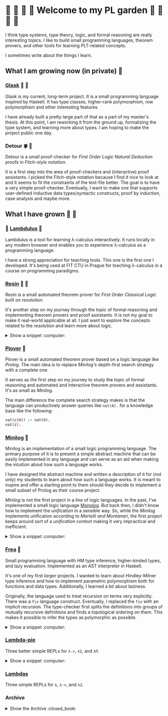 # :sunflower: :deciduous_tree: :tulip: :blossom: Welcome to my PL garden :rose: :seedling: :hibiscus: :herb:

I think type systems, type theory, logic, and formal reasoning are really interesting topics.
I like to build small programming languages, theorem provers, and other tools for learning PLT-related concepts.

I sometimes write about the things I learn.


## What I am growing now (in private) :seedling:


### [Glask](https://github.com/lambduli/glask) :blossom: :cactus:

Glask is my current, long-term project.
It is a small programming language inspired by Haskell.
It has type classes, higher-rank polymorphism, row polymorphism and other interesting features.

I have already built a pretty large part of that as a part of my master's thesis.
At this point, I am reworking it from the ground up, formalizing the type system, and learning more about types.
I am hoping to make the project public one day.


### Detour :four_leaf_clover: :tulip:

Detour is a small proof-checker for _First Order Logic_ *Natural Deduction* proofs in *Fitch-style notation*.

It is a first step into the area of proof-checkers and (interactive) proof assistants.
I picked the Fitch-style notation because I find it nice to look at and it seems to fit the constraints of the text-file better.
The goal is to have a very simple proof-checker. Eventually, I want to make one that supports user-defined inductive data types/syntactic constructs, proof by induction, case analysis and maybe more.


## What I have grown :herb: :evergreen_tree:

### :school: [Lambdulus](https://github.com/lambdulus/frontend) :evergreen_tree:

Lambdulus is a tool for learning λ-calculus interactively.
It runs locally in any modern browser and enables you to experience λ-calculus as a programming language.

I have a strong appreciation for teaching tools.
This one is the first one I developed.
It's being used at FIT CTU in Prague for teaching λ-calculus in a course on programming paradigms.

<!-- ![Screenshot of the part of the Lambdulus web interface](./imgs/lambdulus-frontend-fact.png) -->


### [Resin](https://github.com/lambduli/resin) :hibiscus: :tulip:

Resin is a small automated theorem prover for _First Order Classical Logic_ built on *resolution*.

It's another step on my journey through the topic of formal reasoning and implementing theorem provers and proof assistants.
It is not my goal to make it real-world applicable at all. I just want to explore the concepts related to the _resolution_ and learn more about logic.

<details>
  <summary>Show a snippet :computer:</summary>

  ```
  constants: zero .

  aliases : 0 = zero
          , 1 = suc(0) .
  
  axioms: ∀ n Plus(0, n, n)
        , ∀ n m r Plus(n, m, r) ==> Plus(suc(n), m, suc(r))
  
        , ∀ n Times(0, n, 0)
        , ∀ n m r a [Times(n, m, r) ∧ Plus(r, m, a) ==> Times(suc(n), m, a)]
  
        , Fact(0, 1)
        , ∀ n pr r [Fact(n, pr) ∧ Times(suc(n), pr, r) ==> Fact(suc(n), r)]
        .
  
  theorem fact-0-is-1: Fact(0, 1) .
  
  theorem fact-1-is-1 : Fact(1, 1) .
  
  theorem exists-fact-for-1 : ∃ n Fact(n, 1) .
  ```
</details>

### [Plover](https://github.com/lambduli/plover) :rose:

Plover is a small automated theorem prover based on a logic language like *Prolog*.
The main idea is to replace *Minilog's* depth-first search strategy with a complete one.

It serves as the first step on my journey to study the topic of formal reasoning and automated and interactive theorem provers and assistants.
It's as small as _Minilog_.

The main difference the complete search strategy makes is that the language can productively answer queries like `nat(A).` for a knowledge base like the following:

```prolog
nat(s(N)) :- nat(N).
nat(z).
```


### [Minilog](https://github.com/lambduli/minilog) :cherry_blossom:

Minilog is an implementation of a small logic programming language.
The primary purpose of it is to present a simple abstract machine that can be easily implemented in any language and can serve as an aid when making the intuition about how such a language works.

I have designed the abstract machine and written a description of it for (not only) my students to learn about how such a language works.
It is meant to inspire and offer a starting point to them should they decide to implement a small subset of Prolog as their course project.

_Minilog_ is not the first project in a line of logic languages.
In the past, I've implemented a small logic language [Monolog](https://github.com/lambduli/monolog).
But back then, I didn't know how to implement the _unification_ in a sensible way.
So, while the _Minilog_ implements unification according to _Martelli and Montanari_,
the first project keeps around sort of a _unification context_ making it very impractical and inefficient.

<details>
  <summary>Show a snippet :computer:</summary>

  ```prolog
  plus(z, N, N).
  plus(s(N), M, s(R)) :- plus(N, M, R).

  times(z, _, z).
  times(s(N), M, A) :- times(N, M, R), plus(R, M, A).

  fact(z, s(z)).
  fact(s(N), R) :- fact(N, PR), times(s(N), PR, R).
  ```
</details>


### [Frea](https://github.com/lambduli/frea) :chestnut:

Small programming language with HM type inference, higher-kinded types, and lazy evaluation.
Implemented as an AST interpreter in Haskell.

It's one of my first _larger_ projects. I wanted to learn about Hindley-Milner type inference and how to implement parametric polymorphism both for functions and data types. Additionally, I learned a bit about laziness.

Originally, the language used to treat recursion on terms very explicitly. There was a `fix` language construct.
Eventually, I replaced the `fix` with an implicit recursion. The type-checker first splits the definitions into groups of mutually recursive definitions and finds a topological ordering on them. This makes it possible to infer the types as polymorphic as possible.

<details>
  <summary>Show a snippet :computer:</summary>
  
  ```haskell
  module Main where

  { data Result a
      = None
      | Some a

  ; let
    { zero n = (n == 0)
    ; dec n = (n - 1)
    ; rec fact n =  if (zero n)
                    then 1
                    else (n * (fact (dec n)))
    } in (Some (fact 5))
  }
  ```
</details>


### [Lambda-pie](https://github.com/lambduli/lambda-pie)

Three better simple REPLs for `λ->`, `λ2`, and `λΠ`.

<details>
  <summary>Show a snippet :computer:</summary>

  ```
  λ-> >> assume (id :: T -> T) (T :: *) (a :: T) (b :: T)
  λ-> >> id a
        (id a) :: T
  λ-> >> id b
        (id b) :: T
  ```
</details>


### [Lambdas](https://github.com/lambduli/lambdas)

Three simple REPLs for `λ`, `λ->`, and `λ2`.


### Archive

<details>
  <summary>Show the Archive :closed_book:</summary>

  <br/>
  All except the last one were done as a semestral project or a course-work during my master's.
  The last one was just a little thing I did while on a voice call with a friend talking about JavaScript.

  #### [Monolog](https://github.com/lambduli/monolog)

  Small logic programming language inspired by Prolog.
  Implemented as an AST interpreter in Ruby.
  
  ```prolog
  plus(z, N, N).
  plus(s(N), M, s(R)) :- plus(N, M, R).
  
  times(z, _, z).
  times(s(N), M, A) :- times(N, M, R), plus(R, M, A).
  
  fact(z, s(z)).
  fact(s(N), R) :- fact(N, PR), times(s(N), PR, R).

  :check

  fact(s(s(s(s(s(z))))), F)
  ```
  
  #### [SJS](https://github.com/lambduli/sjs)

  A simple toy compiler from a Lisp-inspired programming language targetting JS.
  Implemented as a parser and a trivial code-gen in Scala.
  
  ```lisp
  (define fact (n)
    (if (or (= n 0) (= n 1))
      1
      (* n (fact (- n 1)))
    )
  )

  (fact 5)
  ```
  
  
  #### [FeenyML](https://github.com/lambduli/FeenyML)
  
  Interpreter and (incomplete) VM for a small programming language inspired by Feeny and ML.
  
  ```ml
  function fact (num) ->
    if num == 0
    then 1
    else num * fact(num - 1);

  fact(5)
  ```
  
  
  #### [DFSM-DSL](https://github.com/lambduli/dfsm-dsl)
  
  JS DSL for implementing Deterministic Finite State Machines using string template literal.

</details>
